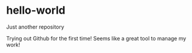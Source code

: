 # hello-world
Just another repository

Trying out Github for the first time! Seems like a great tool to manage my work!
